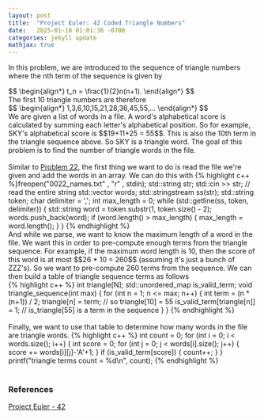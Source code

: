 ```yaml
---
layout: post
title:  "Project Euler: 42 Coded Triangle Numbers"
date:   2025-01-18 01:01:36 -0700
categories: jekyll update
mathjax: true
---
```

In this problem, we are introduced to the sequence of triangle numbers where the nth term of the sequence is given by
<div>
	$$
	\begin{align*}
	 t_n = \frac{1}{2}n(n+1).
	\end{align*}
	$$
</div>
The first 10 triangle numbers are therefore
<div>
	$$
	\begin{align*}
	 1,3,6,10,15,21,28,36,45,55,...
	\end{align*}
	$$
</div>
We are given a list of words in a file. A word's alphabetical score is calculated by summing each letter's alphabetical position. So for example, SKY's alphabetical score is $$19+11+25 = 55$$. This is also the 10th term in the triangle sequence above. So SKY is a triangle word. The goal of this problem is to find the number of triangle words in the file.
<br>
<br>
Similar to <a href="">Problem 22</a>, the first thing we want to do is read the file we're given and add the words in an array. We can do this with
<!------------------------------------------------------------------------------------>
{% highlight c++ %}freopen("0022_names.txt" , "r" , stdin);
std::string str;
std::cin >> str; // read the entire string
std::vector<std::string> words;
std::stringstream ss(str);
std::string token;
char delimiter = ',';
int max_length = 0;
while (std::getline(ss, token, delimiter)) {
    std::string word = token.substr(1, token.size() - 2);
    words.push_back(word);
    if (word.length() > max_length) {
        max_length = word.length();
    }
}
{% endhighlight %}
<br>
<!------------------------------------------------------------------------------------>
And while we parse, we want to know the maximum length of a word in the file. We want this in order to pre-compute enough terms from the triangle sequence. For example, if the maximum word length is 10, then the score of this word is at most $$26 * 10 = 260$$ (assuming it's just a bunch of ZZZ's). So we want to pre-compute 260 terms from the sequence. We can then build a table of triangle sequence terms as follows
<!------------------------------------------------------------------------------------>
<br>
{% highlight c++ %}
int triangle[N];
std::unordered_map<int,int> is_valid_term;
void triangle_sequence(int max) {
    for (int n = 1; n <= max; n++) {
        int term = (n * (n+1)) / 2;
        triangle[n] = term; // so triangle[10] = 55
        is_valid_term[triangle[n]] = 1; // is_triangle[55] is a term in the sequence
    }
}
{% endhighlight %}
<br>
<!------------------------------------------------------------------------------------>
<br>
Finally, we want to use that table to determine how many words in the file are triangle words.
{% highlight c++ %}
int count = 0;
for (int i = 0; i < words.size(); i++) {
    int score = 0;
    for (int j = 0; j < words[i].size(); j++) {
        score += words[i][j]-'A'+1;
    }
    if (is_valid_term[score]) {
        count++;
    }
}
printf("triangle terms count = %d\n", count);
{% endhighlight %}
<!------------------------------------------------------------------------------------>
<br>
<br>
<!------------------------------------------------------------------------------------>
<h3>References</h3>
<a href="https://projecteuler.net/problem=42">Project Euler - 42</a>
<br>
<br>


